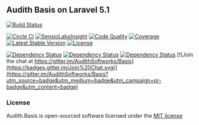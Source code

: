 ## Audith Basis on Laravel 5.1

[![Build Status](https://circleci.com/gh/AudithSoftworks/Basis.png?circle-token=a8a3c6fee8d17e9a55b9589a53f8cb27b0c180d3)](https://circleci.com/gh/AudithSoftworks/Basis)

[![Circle CI](https://circleci.com/gh/AudithSoftworks/Basis.svg?style=svg&circle-token=a8a3c6fee8d17e9a55b9589a53f8cb27b0c180d3)](https://circleci.com/gh/AudithSoftworks/Basis)
[![SensioLabsInsight](https://insight.sensiolabs.com/projects/22803477-ebe7-4906-a57c-f53bfae62ba3/mini.png)](https://insight.sensiolabs.com/projects/22803477-ebe7-4906-a57c-f53bfae62ba3)
[![Code Quality](https://scrutinizer-ci.com/g/AudithSoftworks/Basis/badges/quality-score.png?b=master)](https://scrutinizer-ci.com/g/AudithSoftworks/Basis)
[![Coverage](https://scrutinizer-ci.com/g/AudithSoftworks/Basis/badges/coverage.png?b=master)](https://scrutinizer-ci.com/g/AudithSoftworks/Basis)
[![Latest Stable Version](https://poser.pugx.org/audithsoftworks/basis/v/stable.svg)](https://packagist.org/packages/audithsoftworks/basis)
[![License](https://poser.pugx.org/audithsoftworks/basis/license.svg)](https://packagist.org/packages/audithsoftworks/basis)

[![Dependency Status](https://www.versioneye.com/user/projects/54e4da21d1ec573c99000554/badge.svg?style=flat)](https://www.versioneye.com/user/projects/54e4da21d1ec573c99000554)
[![Dependency Status](https://www.versioneye.com/user/projects/54e4da25d1ec573c99000562/badge.svg?style=flat)](https://www.versioneye.com/user/projects/54e4da25d1ec573c99000562)
[![Dependency Status](https://www.versioneye.com/user/projects/54e4da24d1ec5734f4000717/badge.svg?style=flat)](https://www.versioneye.com/user/projects/54e4da24d1ec5734f4000717)
[![Join the chat at https://gitter.im/AudithSoftworks/Basis](https://badges.gitter.im/Join%20Chat.svg)](https://gitter.im/AudithSoftworks/Basis?utm_source=badge&utm_medium=badge&utm_campaign=pr-badge&utm_content=badge)

### License

Audith.Basis is open-sourced software licensed under the [MIT license](http://opensource.org/licenses/MIT)
